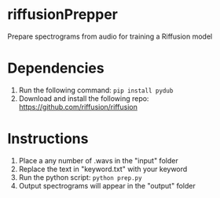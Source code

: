 # riffusionPrepper
Prepare spectrograms from audio for training a Riffusion model

# Dependencies
1. Run the following command: ```pip install pydub```
2. Download and install the following repo: https://github.com/riffusion/riffusion

# Instructions
1. Place a any number of .wavs in the "input" folder
2. Replace the text in "keyword.txt" with your keyword
3. Run the python script: ```python prep.py```
4. Output spectrograms will appear in the "output" folder
